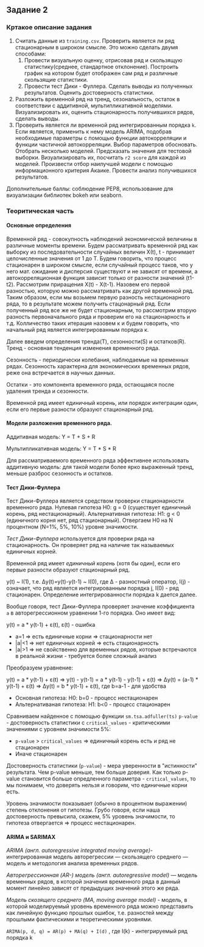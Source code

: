 ## Задание 2

### Кртакое описание задания

 1. Считать данные из `training.csv`. Проверить является ли ряд стационарным в широком смысле. Это можно сделать двумя способами: 
    1. Провести визуальную оценку, отрисовав ряд и скользящую статистику(среднее, стандартное отклонение). Построить график на котором будет отображен сам ряд и различные скользящие статистики.
    2. Провести тест Дики - Фуллера.
    Сделать выводы из полученных результатов. Оценить достоверность статистики. 
  3. Разложить временной ряд на тренд, сезональность, остаток в соответствии с аддитивной, мультипликативной моделями. Визуализировать их, оценить стационарность получившихся рядов, сделать выводы. 
  4. Проверить является ли временной ряд интегрированным порядка `k`. Если является, применить к нему модель ARIMA, подобрав необходимые параметры с помощью функции автокорреляции и функции частичной автокорреляции. Выбор параметров обосновать. Отобрать несколько моделей. Предсказать значения для тестовой выборки. Визуализировать их, посчитать `r2 score` для каждой из моделей. Произвести отбор наилучшей модели с помощью информационного критерия Акаике. Провести анализ получившихся результатов. 
  
Дополнительные баллы: соблюдение PEP8, использование для визуализации библиотек bokeh или seaborn.

### Теоритическая часть

  #### Основные определения
  Временной ряд - совокупность наблюдений экономической величины в различные моменты времени. Будем рассматривать временной ряд как выборку из последовательности случайных величин Х(t), t - принимает целочисленные значения от 1 до Т.
  Будем говорить, что процесс стационарен в широком смысле, если случайный процесс таков, что у него мат. ожидание и дисперсия существуют и не зависят от времени, а автокорреляционная функция зависит только от разности значений (t1-t2). 
  Рассмотрим приращения X(t) - X(t-1). Назовем его первой разностью, которую можно рассматривать как другой временной ряд. Таким образом, если мы возьмем первую разность нестационарного ряда, то в результате можем получить стацонарный ряд. Если полученный ряд все же не будет стационарным, то рассмотрим вторую разность первоначального ряда и проверим его на стационарность и т.д. Колличество таких итерация назовем к и будем говорить, что начальный ряд является интегрированным порядка к.
  
  Далее введем определения тренда(T), сезонности(S) и остатков(R).
  Тренд - основная тенденция изменения временного ряда.
  
  Сезонность - периодически колебания, наблюдаемые на временных рядах. Сезонность характерна для экономических временных рядов, реже она встречается в научных данных.
  
  Остатки - это компонента временного ряда, остающаяся после удаления тренда и сезонности.
  
  Временной ряд имеет единичный корень, или порядок интеграции один, если его первые разности образуют стационарный ряд.
  
  #### Модели разложения временного ряда.
 
  Аддитивная модель: Y = T + S + R
  
  Мультипликативная модель: Y = T * S * R
  
  Для рассматриваемого временного ряда эффективнее использовать аддитивную модель: для такой модели более ярко выраженный тренд, меньше разброс сезонность и остатков.
  
  #### Тест Дики-Фуллера
  Тест Дики-Фуллера является средством проверки стационарности временного ряда.
  Нулевая гипотеза H0: g = 0 (существует единичный корень, ряд нестационарный).
  Альтернативная гипотеза: H1: g < 0 (единичного корня нет, ряд стационарный).
  Отвергаем H0 на N процентном (N=1%, 5%, 10%) уровне значимости.
  
  *Тест Дики-Фуллера* используется для проверки ряда на стационарность. Он проверяет ряд на наличие так называемых единичных корней.
  
  Временной ряд имеет *единичный корень* (хотя бы один), если его первые разности образуют стационарный ряд.

  y(t) ~ I(1), т.е. Δy(t)=y(t)-y(t-1) ~ I(0), где Δ - разностный оператор, I(j) - означает, что ряд является интегрированным порядка j, I(0) - ряд стационарен. Определение интегрированности порядка k дается далее.

  Вообще говоря, тест Дики-Фуллера проверяет значение коэффициента `a` в авторегрессионном уравнении 1-го порядка. Оно имеет вид:

  y(t) = a * y(t-1) + ε(t), ε(t) - ошибка
* a=1   => есть единичные корни => стационарности нет
* |a|<1 => нет единичных корней => есть стационарность
* |a|>1 => не свойственно для временных рядов, которые встречаются в реальной жизни - требуется более сложный анализ

Преобразуем уравнение:

y(t) = a * y(t-1) + ε(t) => y(t) - y(t-1) = a * y(t-1) - y(t-1) + ε(t) => Δy(t) = (a-1) * y(t-1) + ε(t) => Δy(t) = b * y(t-1) + ε(t), где b=a-1 - для удобства

* Основная гипотеза: H0: b=0 - процесс нестационарен
* Альтернативаная гипотеза: H1: b<0 - процесс стационарен

Cравниваем найденное с помощью функции `sm.tsa.adfuller(ts)` `p-value` - достоверность статистики с `critical_values` - критическими значениями с уровнем значимости 5%:
* `p-value` > `critical_values` => единичный корень есть и ряд не стационарен
* Иначе стационарен

Достоверность статистики (`p-value`) - мера уверенности в "истинности" результата. Чем p-value меньше, тем больше доверия. Как только p-value становится больше опредленного параметра - `critical_values`, то мы понимаем, что доверять нельзя и говорим, что единичные корни есть.

Уровень значимости показывает (обычно в процентном выражении) степень отклонения от гипотезы. Грубо говоря, если наша достоверность превысила, скажем, 5% уровень значимости, то гипотеза отвергается => процесс нестационарен.
  
  #### ARIMA и SARIMAX
  
  *ARIMA (англ. autoregressive integrated moving average)*- интегрированная модель авторегрессии — скользящего среднего — модель и методология анализа временных рядов. 
  
  *Авторегрессионная (AR-) модель (англ. autoregressive model)* — модель временных рядов, в которой значения временного ряда в данный момент линейно зависят от предыдущих значений этого же ряда.
  
  *Модель скозящего среднего (MA, moving average model)* - модель, в которой моделируемый уровень временного ряда можно представить как линейную функцию прошлых ошибок, т.е. разностей между прошлыми фактическими и теоретическими уровнями.
  
  `ARIMA(p, d, q) = AR(p) + MA(q) + I(d)` , где I(k) - интегрируемый ряд порядка k
  
  
    

